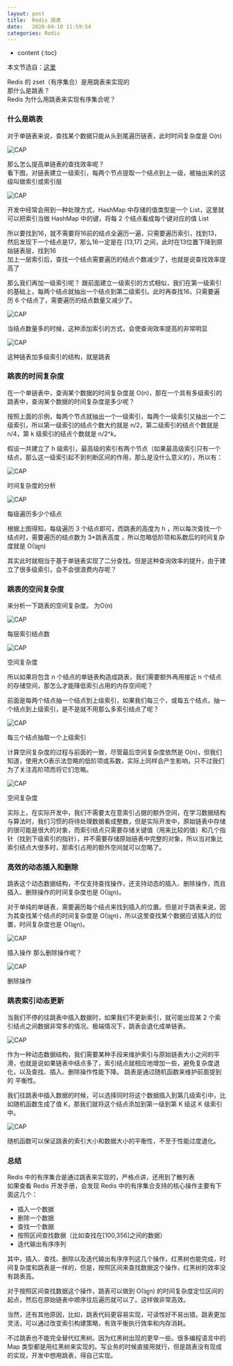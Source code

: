 ```yaml
---
layout: post
title:  Redis 跳表
date:   2020-04-10 11:59:54
categories: Redis
---
```


* content
{:toc}

本文节选自：[这里](https://www.cnblogs.com/aspirant/p/11475295.html)

Redis 的 zset（有序集合）是用跳表来实现的  
那什么是跳表？  
Redis 为什么用跳表来实现有序集合呢？  

### 什么是跳表

对于单链表来说，查找某个数据只能从头到尾遍历链表，此时时间复杂度是 O(n)

![CAP](https://linyongchao.github.io/static/img/redis/skip1.jpg)

那么怎么提高单链表的查找效率呢？  
看下图，对链表建立一级索引，每两个节点提取一个结点到上一级，被抽出来的这级叫做索引或索引层

![CAP](https://linyongchao.github.io/static/img/redis/skip2.jpg)

开发中经常会用到一种处理方式，HashMap 中存储的值类型是一个 List，这里就可以把索引当做 HashMap 中的键，将每 2 个结点看成每个键对应的值 List 

所以要找到16，就不需要将16前的结点全遍历一遍，只需要遍历索引，找到13，然后发现下一个结点是17，那么16一定是在 [13,17] 之间，此时在13位置下降到原始链表层，找到16  
加上一层索引后，查找一个结点需要遍历的结点个数减少了，也就是说查找效率提高了 

那么我们再加一级索引呢？
跟前面建立一级索引的方式相似，我们在第一级索引的基础上，每两个结点就抽出一个结点到第二级索引。此时再查找16，只需要遍历 6 个结点了，需要遍历的结点数量又减少了。

![CAP](https://linyongchao.github.io/static/img/redis/skip3.jpg)

当结点数量多的时候，这种添加索引的方式，会使查询效率提高的非常明显

![CAP](https://linyongchao.github.io/static/img/redis/skip4.jpg)

这种链表加多级索引的结构，就是跳表

### 跳表的时间复杂度

在一个单链表中，查询某个数据的时间复杂度是 O(n)，那在一个具有多级索引的跳表中，查询某个数据的时间复杂度是多少呢？ 

按照上面的示例，每两个节点就抽出一个一级索引，每两个一级索引又抽出一个二级索引，所以第一级索引的结点个数大约就是 n/2，第二级索引的结点个数就是 n/4，第 k 级索引的结点个数就是 n/2^k。 

假设一共建立了 h 级索引，最高级的索引有两个节点（如果最高级索引只有一个结点，那么这一级索引起不到判断区间的作用，那么是没什么意义的），所以有：

![CAP](https://linyongchao.github.io/static/img/redis/skip5.jpg)

时间复杂度的分析

![CAP](https://linyongchao.github.io/static/img/redis/skip6.jpg)

每级遍历多少个结点
 
根据上图得知，每级遍历 3 个结点即可，而跳表的高度为 h ，所以每次查找一个结点时，需要遍历的结点数为 3*跳表高度 ，所以忽略低阶项和系数后的时间复杂度就是 O(㏒n) 

其实此时就相当于基于单链表实现了二分查找。但是这种查询效率的提升，由于建立了很多级索引，会不会很浪费内存呢？ 

### 跳表的空间复杂度

来分析一下跳表的空间复杂度。 为O(n)

![CAP](https://linyongchao.github.io/static/img/redis/skip7.jpg)

每层索引结点数

![CAP](https://linyongchao.github.io/static/img/redis/skip8.jpg)

空间复杂度

所以如果将包含 n 个结点的单链表构造成跳表，我们需要额外再用接近 n 个结点的存储空间，那怎么才能降低索引占用的内存空间呢？ 

前面是每两个结点抽一个结点到上级索引，如果我们每三个，或每五个结点，抽一个结点到上级索引，是不是就不用那么多索引结点了呢？ 

![CAP](https://linyongchao.github.io/static/img/redis/skip9.jpg)

每三个结点抽取一个上级索引  

计算空间复杂度的过程与前面的一致，尽管最后空间复杂度依然是 O(n)，但我们知道，使用大O表示法忽略的低阶项或系数，实际上同样会产生影响，只不过我们为了关注高阶项而将它们忽略。 

![CAP](https://linyongchao.github.io/static/img/redis/skip10.jpg)

空间复杂度

实际上，在实际开发中，我们不需要太在意索引占据的额外空间，在学习数据结构与算法时，我们习惯的将待处理数据看成整数，但是实际开发中，原始链表中存储的很可能是很大的对象，而索引结点只需要存储关键值（用来比较的值）和几个指针（找到下级索引的指针），并不需要存储原始链表中完整的对象，所以当对象比索引结点大很多时，那索引占用的额外空间就可以忽略了。 

### 高效的动态插入和删除

跳表这个动态数据结构，不仅支持查找操作，还支持动态的插入、删除操作，而且插入、删除操作的时间复杂度也是 O(㏒n)。 

对于单纯的单链表，需要遍历每个结点来找到插入的位置。但是对于跳表来说，因为其查找某个结点的时间复杂度是 O(㏒n)，所以这里查找某个数据应该插入的位置，时间复杂度也是 O(㏒n)。 

![CAP](https://linyongchao.github.io/static/img/redis/skip11.jpg) 

插入操作 
那么删除操作呢？ 

![CAP](https://linyongchao.github.io/static/img/redis/skip12.jpg) 

删除操作 

### 跳表索引动态更新 

当我们不停的往跳表中插入数据时，如果我们不更新索引，就可能出现某 2 个索引结点之间数据非常多的情况。极端情况下，跳表会退化成单链表。 

![CAP](https://linyongchao.github.io/static/img/redis/skip13.jpg) 

作为一种动态数据结构，我们需要某种手段来维护索引与原始链表大小之间的平滑，也就是说如果链表中结点多了，索引结点就相应地增加一些，避免复杂度退化，以及查找、插入、删除操作性能下降。
跳表是通过随机函数来维护前面提到的 平衡性。 

我们往跳表中插入数据的时候，可以选择同时将这个数据插入到第几级索引中，比如随机函数生成了值 K，那我们就将这个结点添加到第一级到第 K 级这 K 级索引中。 

![CAP](https://linyongchao.github.io/static/img/redis/skip14.jpg)

随机函数可以保证跳表的索引大小和数据大小的平衡性，不至于性能过度退化。 

### 总结
 
Redis 中的有序集合是通过跳表来实现的，严格点讲，还用到了散列表  
如果查看 Redis 开发手册，会发现 Redis 中的有序集合支持的核心操作主要有下面这几个： 

* 插入一个数据
* 删除一个数据
* 查找一个数据
* 按照区间查找数据（比如查找在[100,356]之间的数据）
* 迭代输出有序序列
 
其中，插入、查找、删除以及迭代输出有序序列这几个操作，红黑树也能完成，时间复杂度和跳表是一样的，但是，按照区间来查找数据这个操作，红黑树的效率没有跳表高。 

对于按照区间查找数据这个操作，跳表可以做到 O(㏒n) 的时间复杂度定位区间的起点，然后在原始链表中顺序往后遍历就可以了。这样做非常高效。 

当然，还有其他原因，比如，跳表代码更容易实现，可读性好不易出错。跳表更加灵活，可以通过改变索引构建策略，有效平衡执行效率和内存消耗。 

不过跳表也不能完全替代红黑树。因为红黑树出现的更早一些。很多编程语言中的 Map 类型都是用红黑树来实现的。写业务的时候直接用就行，但是跳表没有现成的实现，开发中想用跳表，得自己实现。 

